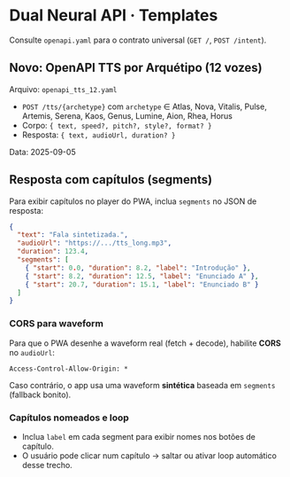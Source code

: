 # Dual Neural API · Templates

Consulte `openapi.yaml` para o contrato universal (`GET /`, `POST /intent`).

## Novo: OpenAPI TTS por Arquétipo (12 vozes)
Arquivo: `openapi_tts_12.yaml`  
- `POST /tts/{archetype}` com `archetype` ∈ Atlas, Nova, Vitalis, Pulse, Artemis, Serena, Kaos, Genus, Lumine, Aion, Rhea, Horus  
- Corpo: `{ text, speed?, pitch?, style?, format? }`  
- Resposta: `{ text, audioUrl, duration? }`

Data: 2025-09-05


## Resposta com capítulos (segments)
Para exibir capítulos no player do PWA, inclua `segments` no JSON de resposta:
```json
{
  "text": "Fala sintetizada.",
  "audioUrl": "https://.../tts_long.mp3",
  "duration": 123.4,
  "segments": [
    { "start": 0.0, "duration": 8.2, "label": "Introdução" },
    { "start": 8.2, "duration": 12.5, "label": "Enunciado A" },
    { "start": 20.7, "duration": 15.1, "label": "Enunciado B" }
  ]
}
```


### CORS para waveform
Para que o PWA desenhe a waveform real (fetch + decode), habilite **CORS** no `audioUrl`:
```
Access-Control-Allow-Origin: *
```
Caso contrário, o app usa uma waveform **sintética** baseada em `segments` (fallback bonito).

### Capítulos nomeados e loop
- Inclua `label` em cada segment para exibir nomes nos botões de capítulo.
- O usuário pode clicar num capítulo → saltar ou ativar loop automático desse trecho.
